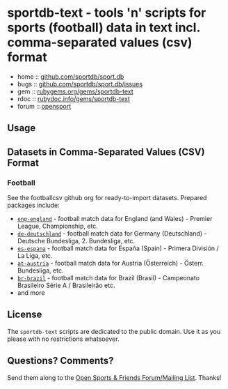 # sportdb-text - tools 'n' scripts for sports (football) data in text incl. comma-separated values (csv) format


* home  :: [github.com/sportdb/sport.db](https://github.com/sportdb/sport.db)
* bugs  :: [github.com/sportdb/sport.db/issues](https://github.com/sportdb/sport.db/issues)
* gem   :: [rubygems.org/gems/sportdb-text](https://rubygems.org/gems/sportdb-text)
* rdoc  :: [rubydoc.info/gems/sportdb-text](http://rubydoc.info/gems/sportdb-text)
* forum :: [opensport](http://groups.google.com/group/opensport)


## Usage







## Datasets in Comma-Separated Values (CSV) Format

### Football

See the footballcsv github org for ready-to-import datasets. Prepared packages include:

- [`eng-england`](https://github.com/footballcsv/eng-england)    -  football match data for England (and Wales) - Premier League, Championship, etc.
- [`de-deutschland`](https://github.com/footballcsv/de-deutschland) - football match data for Germany (Deutschland) - Deutsche Bundesliga, 2. Bundesliga, etc.
- [`es-espana`](https://github.com/footballcsv/es-espana)      - football match data for España (Spain) - Primera División / La Liga, etc.
- [`at-austria`](https://github.com/footballcsv/at-austria)     - football match data for Austria (Österreich) - Österr. Bundesliga, etc.
- [`br-brazil`](https://github.com/footballcsv/br-brazil)      - football match data for Brazil (Brasil) - Campeonato Brasileiro Série A / Brasileirão etc.
- and more



## License

The `sportdb-text` scripts are dedicated to the public domain.
Use it as you please with no restrictions whatsoever.


## Questions? Comments?

Send them along to the
[Open Sports & Friends Forum/Mailing List](http://groups.google.com/group/opensport).
Thanks!

